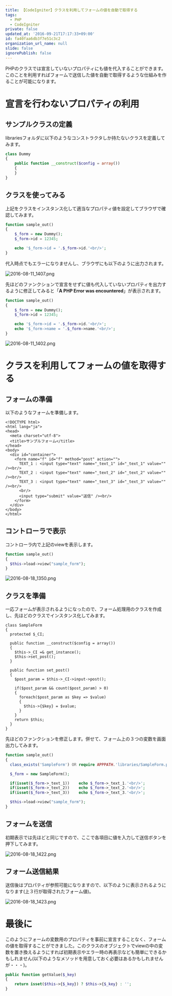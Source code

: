 ```yaml
---
title: 【CodeIgniter】クラスを利用してフォームの値を自動で取得する
tags:
  - PHP
  - CodeIgniter
private: false
updated_at: '2016-09-21T17:17:33+09:00'
id: fa40faa6db3f7e51c3c2
organization_url_name: null
slide: false
ignorePublish: false
---
```

PHPのクラスでは宣言していないプロパティにも値を代入することができます。このことを利用すればフォームで送信した値を自動で取得するような仕組みを作ることが可能になります。

# 宣言を行わないプロパティの利用
## サンプルクラスの定義
librariesフォルダに以下のようなコンストラクタしか持たないクラスを定義してみます。

```php
class Dummy
{
    public function __construct($config = array())
    {
    }
}
```

## クラスを使ってみる
上記をクラスをインスタンス化して適当なプロパティ値を設定してブラウザで確認してみます。

```php
function sample_out()
{
    $_form = new Dummy();
    $_form->id = 12345;

    echo '$_form->id = '.$_form->id.'<br/>';
}
```
代入時点でもエラーになりませんし、ブラウザにも以下のように出力されます。

![2016-08-11_1407.png](https://qiita-image-store.s3.amazonaws.com/0/15750/d9c2aaf3-a297-0438-9c35-059e36139969.png)

先ほどのファンクションで宣言をせずに値も代入していないプロパティを出力するように修正してみると「**A PHP Error was encountered**」が表示されます。

```php
function sample_out()
{
    $_form = new Dummy();
    $_form->id = 12345;

    echo '$_form->id = '.$_form->id.'<br/>';
    echo '$_form->name = '.$_form->name.'<br/>';
}
```

![2016-08-11_1402.png](https://qiita-image-store.s3.amazonaws.com/0/15750/9378f0e8-a791-3967-5ab9-dd8ab7d71518.png)

# クラスを利用してフォームの値を取得する
## フォームの準備
以下のようなフォームを準備します。

```php:sample_form.php
<!DOCTYPE html>
<html lang="ja">
<head>
  <meta charset="utf-8">
  <title>サンプルフォーム</title>
</head>
<body>
  <div id="container">
    <form name="f" id="f" method="post" action="">
      TEXT_1 : <input type="text" name="_text_1" id="_text_1" value="" /><br/>
      TEXT_2 : <input type="text" name="_text_2" id="_text_2" value="" /><br/>
      TEXT_3 : <input type="text" name="_text_3" id="_text_3" value="" /><br/>
      <br/>
      <input type="submit" value="送信" /><br/>
    </form>
  </div>
</body>
</html>
```

## コントローラで表示
コントローラ内で上記のviewを表示します。

```php
function sample_out()
{
  $this->load->view("sample_form");
}
```

![2016-08-18_1350.png](https://qiita-image-store.s3.amazonaws.com/0/15750/b9452d02-9ef8-7a24-ad1a-baf7dc4e4b48.png)

## クラスを準備
一応フォームが表示されるようになったので、フォーム処理用のクラスを作成し、先ほどのクラスでインスタンス化してみます。

```php:SampleForm.php
class SampleForm
{
  protected $_CI;

  public function __construct($config = array())
  {
    $this->_CI =& get_instance();
    $this->set_post();
  }

  public function set_post()
  {
    $post_param = $this->_CI->input->post();

    if($post_param && count($post_param) > 0)
    {
      foreach($post_param as $key => $value)
      {
        $this->{$key} = $value;
      }
    }
    return $this;
  }
}
```

先ほどのファンクションを修正します。併せて、フォーム上の３つの変数を画面出力してみます。

```php
function sample_out()
{
  class_exists('SampleForm') OR require APPPATH.'libraries/SampleForm.php';

  $_form = new SampleForm();

  if(isset($_form->_text_1))	echo $_form->_text_1.'<br/>';
  if(isset($_form->_text_2))	echo $_form->_text_2.'<br/>';
  if(isset($_form->_text_3))	echo $_form->_text_3.'<br/>';

  $this->load->view("sample_form");
}
```

## フォームを送信

初期表示では先ほどと同じですので、ここで各項目に値を入力して送信ボタンを押下してみます。

![2016-08-18_1422.png](https://qiita-image-store.s3.amazonaws.com/0/15750/970abfda-9d0c-8bee-645c-a9ed8d8f7620.png)


## フォーム送信結果

送信後はプロパティが参照可能になりますので、以下のように表示されるようになります(上３行が取得されたフォーム値)。

![2016-08-18_1423.png](https://qiita-image-store.s3.amazonaws.com/0/15750/077114ed-1c59-71b1-a344-74501ec8802c.png)

# 最後に

このようにフォームの変数用のプロパティを事前に宣言することなく、フォームの値を取得することができました。このクラスのオブジェクトでviewの中の変数を置き換えるようにすれば初期表示やエラー時の再表示なども簡単にできるかもしれません(以下のようなメソッドを用意しておく必要はあるかもしれませんが・・・)。

```php
public function getValue($_key)
{
    return isset($this->{$_key}) ? $this->{$_key} : '';
}
```
